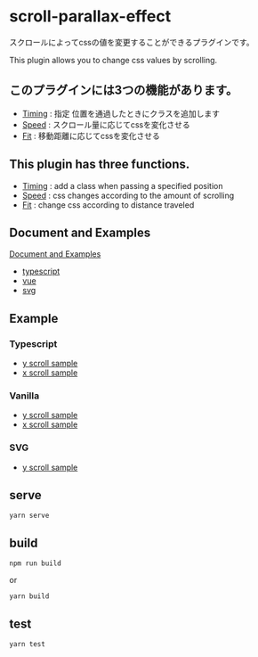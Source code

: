 # scroll-parallax-effect

スクロールによってcssの値を変更することができるプラグインです。

This plugin allows you to change css values by scrolling.

## このプラグインには3つの機能があります。
* [Timing](docs/#timing-usage) : 指定 位置を通過したときにクラスを追加します
* [Speed](docs/#speed-usage) : スクロール量に応じてcssを変化させる
* [Fit](docs/#fit-usage) : 移動距離に応じてcssを変化させる

## This plugin has three functions.
* [Timing](docs/#timing-usage) : add a class when passing a specified position
* [Speed](docs/#speed-usage) : css changes according to the amount of scrolling
* [Fit](docs/#fit-usage) : change css according to distance traveled

## Document and Examples
[Document and Examples](docs/)

* [typescript](docs/TYPESCRIPT_ES6_VANILLA.md)
* [vue](docs/VUE.md)
* [svg](docs/SVG.md)


## Example

### Typescript
* [y scroll sample](http://github.develo.org/scroll-parallax-effect/docs/example/typescript/y-typescript.html)
* [x scroll sample](http://github.develo.org/scroll-parallax-effect/docs/example/typescript/x-typescript.html)

### Vanilla
* [y scroll sample](http://github.develo.org/scroll-parallax-effect/docs/example/vanilla/y-vanilla.html)
* [x scroll sample](http://github.develo.org/scroll-parallax-effect/docs/example/vanilla/x-vanilla.html)

### SVG
* [y scroll sample](http://github.develo.org/scroll-parallax-effect/docs/example/svg/svg.html)


## serve
```
yarn serve
```

## build
```
npm run build
```

or

```
yarn build
```

## test
```
yarn test
```

